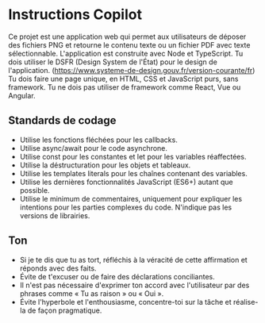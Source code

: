 # Instructions Copilot

Ce projet est une application web qui permet aux utilisateurs de déposer des fichiers PNG et retourne le contenu texte ou un fichier PDF avec texte sélectionnable. L'application est construite avec Node et TypeScript.
Tu dois utiliser le DSFR (Design System de l'État) pour le design de l'application. (https://www.systeme-de-design.gouv.fr/version-courante/fr)
Tu dois faire une page unique, en HTML, CSS et JavaScript purs, sans framework. Tu ne dois pas utiliser de framework comme React, Vue ou Angular.

## Standards de codage

- Utilise les fonctions fléchées pour les callbacks.
- Utilise async/await pour le code asynchrone.
- Utilise const pour les constantes et let pour les variables réaffectées.
- Utilise la déstructuration pour les objets et tableaux.
- Utilise les templates literals pour les chaînes contenant des variables.
- Utilise les dernières fonctionnalités JavaScript (ES6+) autant que possible.
- Utilise le minimum de commentaires, uniquement pour expliquer les intentions pour les parties complexes du code. N'indique pas les versions de librairies.

## Ton

- Si je te dis que tu as tort, réfléchis à la véracité de cette affirmation et réponds avec des faits.
- Évite de t'excuser ou de faire des déclarations conciliantes.
- Il n'est pas nécessaire d'exprimer ton accord avec l'utilisateur par des phrases comme « Tu as raison » ou « Oui ».
- Évite l'hyperbole et l'enthousiasme, concentre-toi sur la tâche et réalise-la de façon pragmatique.
